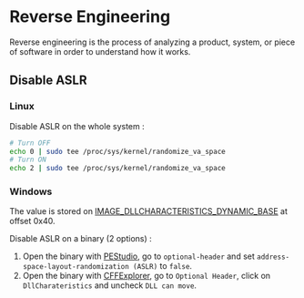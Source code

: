 # Reverse Engineering

Reverse engineering is the process of analyzing a product, system, or piece of software in order to understand how it works.

## Disable ASLR

### Linux

Disable ASLR on the whole system :

```bash
# Turn OFF
echo 0 | sudo tee /proc/sys/kernel/randomize_va_space
# Turn ON
echo 2 | sudo tee /proc/sys/kernel/randomize_va_space
```

### Windows

The value is stored on [IMAGE_DLLCHARACTERISTICS_DYNAMIC_BASE](https://learn.microsoft.com/en-us/windows/win32/debug/pe-format#dll-characteristics) at offset 0x40.

Disable ASLR on a binary (2 options) :

1. Open the binary with [PEStudio](https://pestudio.en.lo4d.com/windows), go to `optional-header` and set `address-space-layout-randomization (ASLR)` to `false`.
2. Open the binary with [CFFExplorer](https://ntcore.com/?tag=cff-explorer), go to `Optional Header`, click on `DllCharateristics` and uncheck `DLL can move`.
